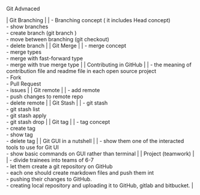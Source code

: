 Git Advnaced 



| Git Branching                                                                                                                                                                                                                                                              |
| - Branching concept ( it includes Head concept)<br>- show branches<br>- create branch (git branch )<br>- move between branching (git checkout) <br>- delete branch                                                                                                         |
| Git Merge                                                                                                                                                                                                                                                                  |
| - merge concept <br>- merge types <br>- merge with fast-forward type<br>- merge with true merge type                                                                                                                                                                       |
| Contributing in GitHub                                                                                                                                                                                                                                                     |
| - the meaning of contribution file and readme file in each open source project<br>- Fork <br>- Pull Request <br>- issues                                                                                                                                                   |
| Git remote                                                                                                                                                                                                                                                                 |
| - add remote <br>- push changes to remote repo <br>- delete remote                                                                                                                                                                                                         |
| Git Stash                                                                                                                                                                                                                                                                  |
| - git stash <br>- git stash list <br>- git stash apply <br>- git stash drop                                                                                                                                                                                                |
| Git tag                                                                                                                                                                                                                                                                    |
| - tag concept <br>- create tag <br>- show tag<br>- delete tag                                                                                                                                                                                                              |
| Git GUI in a nutshell                                                                                                                                                                                                                                                      |
| - show them one of the interacted tools to use for Git UI<br>- show basic commands on GUI rather than terminal                                                                                                                                                             |
| Project (teamwork)                                                                                                                                                                                                                                                         |
| - divide trainees into teams of 6-7 <br>- let them create a git repository on GitHub <br>- each one should create markdown files and push them int<br>- pushing their changes to GitHub. <br>- creating local repository and uploading it to GitHub, gitlab and bitbucket. |


